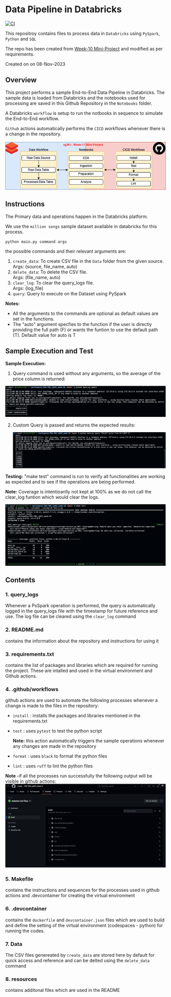 # Data Pipeline in Databricks

[![CI](https://github.com/nogibjj/IDS-706_rg361_week-11/actions/workflows/cicd.yml/badge.svg)](https://github.com/nogibjj/IDS-706_rg361_week-11/actions/workflows/cicd.yml)

This repositroy contains files to process data in ``Databricks`` using ``PySpark``, ``Python``  and ``SQL``

The repo has been created from [Week-10 Mini-Project](https://github.com/nogibjj/IDS-706_rg361_week-10) and modified as per requirements.

Created on on 08-Nov-2023

## Overview

This project performs a sample End-to-End Data Pipeline in Databricks.
The sample data is loaded from Databricks and the notebooks used for processing are saved in this Github Repository in the ``Notebooks`` folder.

A Databricks ``workflow`` is setup to run the notbooks in sequence to simulate the End-to-End workflow.

``Github`` actions automatically performs the ``CICD`` workflows whenever there is a change in the repository.

![Schema](resources/schema.png)

## Instructions

The Primary data and operations happen in the Databricks platform.

We use the ``million songs`` sample dataset available in databricks for this process.


```console
python main.py command args
```
the possible commands and their relevant arguments are:
1. ``create_data``: To create CSV file in the ``Data`` folder from the given source.<br>Args: (source, file_name, auto)
2. ``delete_data``: To delete the CSV file.<br>Args: (file_name, auto)
3. ``clear_log``: To clear the query_logs file.<br>Args: (log_file)
4. ``query``: Query to execute on the Dataset using PySpark

**Notes:** 
- All the arguments to the commands are optional as default values are set in the functions.
- The "auto" argument specfies to the function if the user is directly providing the full path (F) or wants the funtion to use the default path (T). Default value for auto is T

## Sample Execution and Test
  **Sample Execution:** 
  1. Query command is used without any arguments, so the average of the price column is returned:

   ![Auto Query](resources/query_auto.png)

  2. Custom Query is passed and returns the expected results:
  
     ![Auto Query](resources/query_manual.png)
   
**Testing:** "make test" command is run to verify all functionalities are working as expected and to see if the operations are being performed.

**Note:** Coverage is intentioanlly not kept at 100% as we do not call the clear_log funtion which would clear the logs.

![Test Execution](resources/test.png)


## Contents

### 1. query_logs
  Whenever a  PsSpark operation is performed, the query is automatically logged in the query_logs file with the timestamp for future reference and use. The log file can be cleared using the ``clear_log`` command

### 2. README.md
   contains the information about the repository and instructions for using it
   
### 3. requirements.txt
   contains the list of packages and libraries which are required for running the project. These are intalled and used in the virtual environment and Github actions.
   
### 4. .github/workflows
   github actions are used to automate the following processes whenever a change is made to the files in the repository:
   - ``install`` : installs the packages and libraries mentioned in the requirements.txt
   - ``test`` : uses ``pytest`` to test the python script
      
      **Note:** this action automatically triggers the sample operations whenever any changes are made in the repository
     
   - ``format`` : uses ``black`` to format the python files
   - ``lint`` : uses ``ruff`` to lint the python files
   
     
   **Note** -if all the processes run successfully the following output will be visible in github actions:
   ![Success Build](resources/build.png)
   
### 5. Makefile
   contains the instructions and sequences for the processes used in github actions and .devcontainer for creating the virtual environment
   
### 6. .devcontainer
   contains the ``dockerfile`` and ``devcontainer.json`` files which are used to build and define the setting of the virtual environment (codespaces - python) for running the codes.

### 7. Data
   The CSV files genereated by ``create_data`` are stored here by default for quick access and reference and can be delted using the ``delete_data`` command

### 8. resources 
   contains additonal files which are used in the README




  
